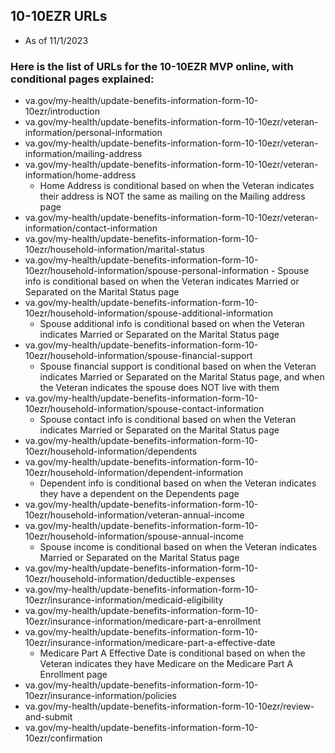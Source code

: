 ## 10-10EZR URLs
- As of 11/1/2023

### Here is the list of URLs for the 10-10EZR MVP online, with conditional pages explained:
  - va.gov/my-health/update-benefits-information-form-10-10ezr/introduction
  - va.gov/my-health/update-benefits-information-form-10-10ezr/veteran-information/personal-information
  - va.gov/my-health/update-benefits-information-form-10-10ezr/veteran-information/mailing-address
  - va.gov/my-health/update-benefits-information-form-10-10ezr/veteran-information/home-address
       - Home Address is conditional based on when the Veteran indicates their address is NOT the same as mailing on the Mailing address page
  - va.gov/my-health/update-benefits-information-form-10-10ezr/veteran-information/contact-information
  - va.gov/my-health/update-benefits-information-form-10-10ezr/household-information/marital-status
  - va.gov/my-health/update-benefits-information-form-10-10ezr/household-information/spouse-personal-information
         - Spouse info is conditional based on when the Veteran indicates Married or Separated on the Marital Status page
  - va.gov/my-health/update-benefits-information-form-10-10ezr/household-information/spouse-additional-information
       - Spouse additional info is conditional based on when the Veteran indicates Married or Separated on the Marital Status page
  - va.gov/my-health/update-benefits-information-form-10-10ezr/household-information/spouse-financial-support
       - Spouse financial support is conditional based on when the Veteran indicates Married or Separated on the Marital Status page, and when the Veteran indicates the spouse does NOT live with them
  - va.gov/my-health/update-benefits-information-form-10-10ezr/household-information/spouse-contact-information
       - Spouse contact info is conditional based on when the Veteran indicates Married or Separated on the Marital Status page
  - va.gov/my-health/update-benefits-information-form-10-10ezr/household-information/dependents
  - va.gov/my-health/update-benefits-information-form-10-10ezr/household-information/dependent-information
       - Dependent info is conditional based on when the Veteran indicates they have a dependent on the Dependents page
  - va.gov/my-health/update-benefits-information-form-10-10ezr/household-information/veteran-annual-income
  - va.gov/my-health/update-benefits-information-form-10-10ezr/household-information/spouse-annual-income
       - Spouse income is conditional based on when the Veteran indicates Married or Separated on the Marital Status page
  - va.gov/my-health/update-benefits-information-form-10-10ezr/household-information/deductible-expenses
  - va.gov/my-health/update-benefits-information-form-10-10ezr/insurance-information/medicaid-eligibility
  - va.gov/my-health/update-benefits-information-form-10-10ezr/insurance-information/medicare-part-a-enrollment
  - va.gov/my-health/update-benefits-information-form-10-10ezr/insurance-information/medicare-part-a-effective-date
       - Medicare Part A Effective Date is conditional based on when the Veteran indicates they have Medicare on the Medicare Part A Enrollment page
  - va.gov/my-health/update-benefits-information-form-10-10ezr/insurance-information/policies
  - va.gov/my-health/update-benefits-information-form-10-10ezr/review-and-submit
  - va.gov/my-health/update-benefits-information-form-10-10ezr/confirmation



